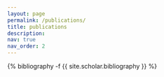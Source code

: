 ```yaml
---
layout: page
permalink: /publications/
title: publications
description:
nav: true
nav_order: 2
---
```

<!-- _pages/publications.md -->

<div class="publications">

{% bibliography -f {{ site.scholar.bibliography }} %}

</div>
